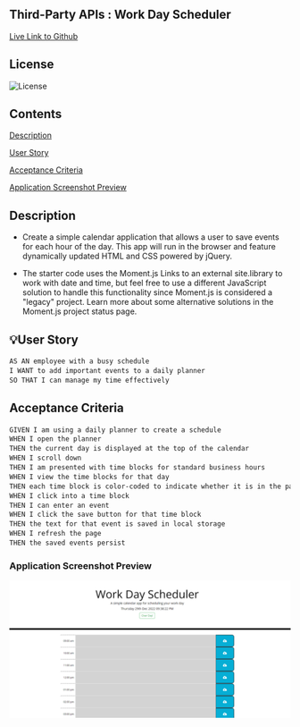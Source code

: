 ## Third-Party APIs : Work Day Scheduler

[Live Link to Github](https://martincespedes.github.io/Work_Day_Scheduler/)

## License

![License](https://img.shields.io/badge/License-MIT-yellow.svg)

## Contents
[Description](#description)

[User Story](#user-story)

[Acceptance Criteria](#acceptance-criteria)

[Application Screenshot Preview](#application-screenshot-preview)

## Description

- Create a simple calendar application that allows a user to save events for each hour of the day. This app will run in the browser and feature dynamically updated HTML and CSS powered by jQuery.

- The starter code uses the Moment.js Links to an external site.library to work with date and time, but feel free to use a different JavaScript solution to handle this functionality since Moment.js is considered a "legacy" project. Learn more about some alternative solutions in the Moment.js project status page.



## :bulb:User Story
```md
AS AN employee with a busy schedule
I WANT to add important events to a daily planner
SO THAT I can manage my time effectively
```

## Acceptance Criteria
```md
GIVEN I am using a daily planner to create a schedule
WHEN I open the planner
THEN the current day is displayed at the top of the calendar
WHEN I scroll down
THEN I am presented with time blocks for standard business hours
WHEN I view the time blocks for that day
THEN each time block is color-coded to indicate whether it is in the past, present, or future
WHEN I click into a time block
THEN I can enter an event
WHEN I click the save button for that time block
THEN the text for that event is saved in local storage
WHEN I refresh the page
THEN the saved events persist
```

### Application Screenshot Preview
![Work_Day_Scheduler](./images/Work_Day_Scheduler_ScreenShot.png)
